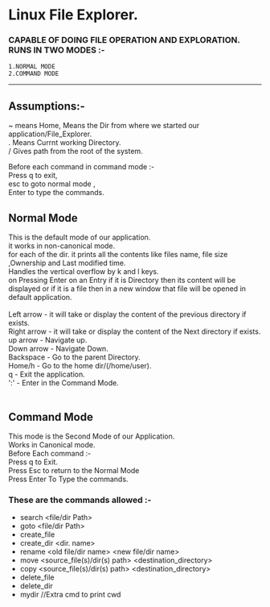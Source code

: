 # Linux File Explorer.
### CAPABLE OF DOING FILE OPERATION AND EXPLORATION. RUNS IN TWO MODES :-

    1.NORMAL MODE
    2.COMMAND MODE

***

                             
## Assumptions:-

\~ means Home, Means the Dir from where we started our application/File_Explorer.<br />
. Means Currnt working Directory.<br />
/ Gives path from the root of the system.<br />

Before each command in command mode :- <br />
Press q to exit, <br />
esc to goto normal mode , <br />
Enter to type the commands.<br />


## Normal Mode 

This is the default mode of our application.<br />
it works in non-canonical mode.<br />
for each of the dir. it prints all the contents like files name, file size ,Ownership and Last modified time.<br />
Handles the vertical overflow by k and l keys.<br />
on Pressing Enter on an Entry if it is Directory then its content will be displayed or if it is a file then in a new window that file will be opened in default application.<br />
<br />
Left arrow - it will take or display the content of the previous directory if exists.<br />
Right arrow - it will take or display the content of the Next directory if exists.<br />
up arrow - Navigate up.<br />
Down arrow - Navigate Down.<br />
Backspace - Go to the parent Directory.<br />
Home/h - Go to the home dir/(/home/user).<br />
q - Exit the application.<br />
':' - Enter in the Command Mode.<br />
<br />

## Command Mode 
This mode is the Second Mode of our Application.<br />
Works in Canonical mode.<br />
Before Each command :-<br />
Press q to Exit.<br />
Press Esc to return to the Normal Mode<br />
Press Enter To Type the commands.<br />


### These are the commands allowed :-<br />

- search <file/dir Path><br />
- goto <file/dir Path><br />
- create_file<br />
- create_dir <dir. name><br />
- rename <old file/dir name> <new file/dir name><br />
- move <source_file(s)/dir(s) path> <destination_directory><br />
- copy <source_file(s)/dir(s) path> <destination_directory><br />
- delete_file<br />
- delete_dir<br />
- mydir //Extra cmd to print cwd<br />



